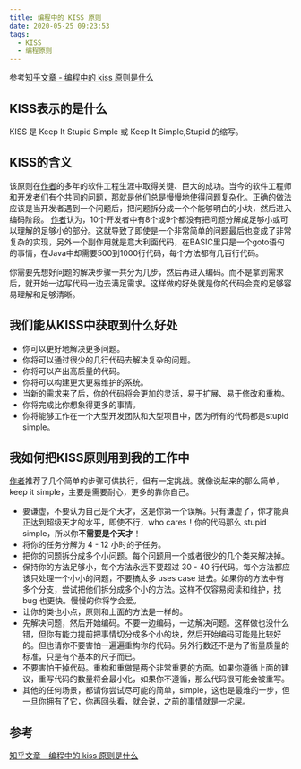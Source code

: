 ```yaml
---
title: 编程中的 KISS 原则
date: 2020-05-25 09:23:53
tags:
  - KISS
  - 编程原则
---
```

参考[知乎文章 - 编程中的 kiss 原则是什么](https://zhuanlan.zhihu.com/p/110031390)
<!-- more -->
## KISS表示的是什么

KISS 是 Keep It Stupid Simple 或 Keep It Simple,Stupid 的缩写。

## KISS的含义

该原则在[作者](https://www.zhihu.com/people/san-guo-you-xi-da-shi)的多年的软件工程生涯中取得关键、巨大的成功。当今的软件工程师和开发者们有个共同的问题，那就是他们总是慢慢地使得问题复杂化。正确的做法应该是当开发者遇到一个问题后，把问题拆分成一个个能够明白的小块，然后进入编码阶段。
[作者](https://www.zhihu.com/people/san-guo-you-xi-da-shi)认为，10个开发者中有8个或9个都没有把问题分解成足够小或可以理解的足够小的部分。这就导致了即使是一个非常简单的问题最后也变成了非常复杂的实现，另外一个副作用就是意大利面代码，在BASIC里只是一个goto语句的事情，在Java中却需要500到1000行代码，每个方法都有几百行代码。

你需要先想好问题的解决步骤一共分为几步，然后再进入编码。而不是拿到需求后，就开始一边写代码一边去满足需求。这样做的好处就是你的代码会变的足够容易理解和足够清晰。

## 我们能从KISS中获取到什么好处

- 你可以更好地解决更多问题。
- 你将可以通过很少的几行代码去解决复杂的问题。
- 你将可以产出高质量的代码。
- 你将可以构建更大更易维护的系统。
- 当新的需求来了后，你的代码将会更加的灵活，易于扩展、易于修改和重构。
- 你将完成比你想象得更多的事情。
- 你将能够工作在一个大型开发团队和大型项目中，因为所有的代码都是stupid simple。

## 我如何把KISS原则用到我的工作中

[作者](https://www.zhihu.com/people/san-guo-you-xi-da-shi)推荐了几个简单的步骤可供执行，但有一定挑战。就像说起来的那么简单，keep it simple，主要是需要耐心，更多的靠你自己。

- 要谦虚，不要认为自己是个天才，这是你第一个误解。只有谦虚了，你才能真正达到超级天才的水平，即使不行，who cares！你的代码那么 stupid simple，所以你**不需要是个天才**！
- 将你的任务分解为 4 - 12 小时的子任务。
- 把你的问题拆分成多个小问题。每个问题用一个或者很少的几个类来解决掉。
- 保持你的方法足够小，每个方法永远不要超过 30 - 40 行代码。每个方法都应该只处理一个小小的问题，不要搞太多 uses case 进去。如果你的方法中有多个分支，尝试把他们拆分成多个小的方法。这样不仅容易阅读和维护，找 bug 也更快。慢慢的你将学会爱。
- 让你的类也小点，原则和上面的方法是一样的。
- 先解决问题，然后开始编码。不要一边编码，一边解决问题。这样做也没什么错，但你有能力提前把事情切分成多个小的块，然后开始编码可能是比较好的。但也请你不要害怕一遍遍重构你的代码。另外行数还不是为了衡量质量的标准，只是有个基本的尺子而已。
- 不要害怕干掉代码。重构和重做是两个非常重要的方面。如果你遵循上面的建议，重写代码的数量将会最小化，如果你不遵循，那么代码很可能会被重写。
- 其他的任何场景，都请你尝试尽可能的简单，simple，这也是最难的一步，但一旦你拥有了它，你再回头看，就会说，之前的事情就是一坨屎。

## 参考

[知乎文章 - 编程中的 kiss 原则是什么](https://zhuanlan.zhihu.com/p/110031390)